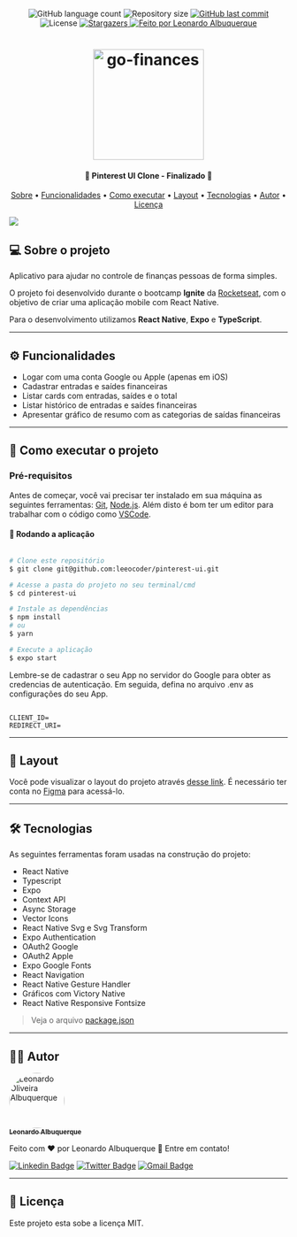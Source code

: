 <p align="center">
  <img alt="GitHub language count" src="https://img.shields.io/github/languages/count/leeocoder/go-finances?color=%2304D361&style=for-the-badge">

  <img alt="Repository size" src="https://img.shields.io/github/repo-size/leeocoder/go-finances?style=for-the-badge">

  <a href="https://github.com/leeocoder/go-finances/commits/main">
    <img alt="GitHub last commit" src="https://img.shields.io/github/last-commit/leeocoder/go-finances?style=for-the-badge">
  </a>

   <img alt="License" src="https://img.shields.io/badge/license-MIT-brightgreen?style=for-the-badge">
   <a href="https://github.com/leeocoder/go-finances/stargazers">
    <img alt="Stargazers" src="https://img.shields.io/github/stars/leeocoder/go-finances?style=for-the-badge">
  </a>

  <a href="https://leeocoder.com.br/">
    <img alt="Feito por Leonardo Albuquerque" src="https://img.shields.io/badge/feito%20por-Leonardo%Albuquerque-%231b9?style=for-the-badge">
  </a>

</p>
<h1 align="center">
    <img alt="go-finances" title="#go-finances" src="https://raw.githubusercontent.com/leeocoder/go-finances/main/src/assets/icon.png" width="200px" />
</h1>

<h4 align="center">
 🏁  Pinterest UI Clone - Finalizado 🏁
</h4>

<p align="center">
 <a href="#--sobre-o-projeto">Sobre</a> •
 <a href="#-%EF%B8%8F-funcionalidades">Funcionalidades</a> •
 <a href="#--como-executar-o-projeto">Como executar</a> •
 <a href="#--layout">Layout</a> •
 <a href="#--tecnologias">Tecnologias</a> •
 <a href="#--autor">Autor</a> •
 <a href="#--licença">Licença</a>
</p>

![](https://raw.githubusercontent.com/leeocoder/go-finances/main/src/assets/cover.png)

## [](https://github.com/leeocoder/go-finances#--sobre-o-projeto) 💻 Sobre o projeto

Aplicativo para ajudar no controle de finanças pessoas de forma simples.

O projeto foi desenvolvido durante o bootcamp **Ignite** da [Rocketseat](https://www.rocketseat.com.br/), com o objetivo de criar uma aplicação mobile com React Native.

Para o desenvolvimento utilizamos **React Native**, **Expo** e **TypeScript**.

---

## [](https://github.com/leeocoder/go-finances#-%EF%B8%8F-funcionalidades) ⚙️ Funcionalidades

- Logar com uma conta Google ou Apple (apenas em iOS)
- Cadastrar entradas e saídes financeiras
- Listar cards com entradas, saídes e o total
- Listar histórico de entradas e saídes financeiras
- Apresentar gráfico de resumo com as categorias de saídas financeiras

---

## [](https://github.com/leeocoder/go-finances#--como-executar-o-projeto) 🚀 Como executar o projeto

### Pré-requisitos

Antes de começar, você vai precisar ter instalado em sua máquina as seguintes ferramentas:
[Git](https://git-scm.com), [Node.js](https://nodejs.org/en/).
Além disto é bom ter um editor para trabalhar com o código como [VSCode](https://code.visualstudio.com/).

#### 🧭 Rodando a aplicação

```bash

# Clone este repositório
$ git clone git@github.com:leeocoder/pinterest-ui.git

# Acesse a pasta do projeto no seu terminal/cmd
$ cd pinterest-ui

# Instale as dependências
$ npm install
# ou
$ yarn

# Execute a aplicação
$ expo start

```

Lembre-se de cadastrar o seu App no servidor do Google para obter as credencias de autenticação. Em seguida, defina no arquivo .env as configurações do seu App.

```

CLIENT_ID=
REDIRECT_URI=

```

---

## [](https://github.com/leeocoder/go-finances#--layout) 🔖 Layout

Você pode visualizar o layout do projeto através [desse link](https://www.figma.com/file/iqwSYiLThiSajHqWAQyVXO/GoFinances-Ignite?node-id=5154%3A131). É necessário ter conta no [Figma](http://figma.com/) para acessá-lo.

---

## [](https://github.com/leeocoder/go-finances#--tecnologias) 🛠 Tecnologias

As seguintes ferramentas foram usadas na construção do projeto:

- React Native
- Typescript
- Expo
- Context API
- Async Storage
- Vector Icons
- React Native Svg e Svg Transform
- Expo Authentication
- OAuth2 Google
- OAuth2 Apple
- Expo Google Fonts
- React Navigation
- React Native Gesture Handler
- Gráficos com Victory Native
- React Native Responsive Fontsize

> Veja o arquivo [package.json](https://github.com/leeocoder/go-finances/blob/main/web/package.json)

---

## [](https://github.com/leeocoder/go-finances#--autor) 👨‍🚀 Autor

<a href="https://leeocoder.com.br/">
 <img style="border-radius: 50%;" src="https://avatars.githubusercontent.com/u/37962036?v=4" width="100px;" alt="Leonardo Oliveira Albuquerque"/>
 <br />
 <sub><b>Leonardo Albuquerque</b></sub></a>
 <br />

Feito com ❤️ por Leonardo Albuquerque 👋 Entre em contato!

[![Linkedin Badge](https://img.shields.io/badge/-LinkedIn-blue?style=for-the-badge&logo=Linkedin&logoColor=white&link=https://www.linkedin.com/in/brunohenriquesaibert/)](https://www.linkedin.com/in/leeocoder/)
[![Twitter Badge](https://img.shields.io/badge/-Twitter-1ca0f1?style=for-the-badge&labelColor=1ca0f1&logo=twitter&logoColor=white&link=https://twitter.com/bh_saibert)](https://twitter.com/leeocoder)
[![Gmail Badge](https://img.shields.io/badge/-Gmail-c14438?style=for-the-badge&logo=Gmail&logoColor=white&link=mailto:leeocoder@gmail.com)](mailto:leodeesign@gmail.com)

---

## [](https://github.com/leeocoder/go-finances#--licença) 📝 Licença

Este projeto esta sobe a licença MIT.
